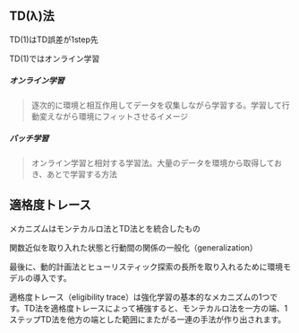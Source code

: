 ## TD(λ)法

TD(1)はTD誤差が1step先

TD(1)ではオンライン学習


##### オンライン学習

> 逐次的に環境と相互作用してデータを収集しながら学習する。学習して行動変えながら環境にフィットさせるイメージ

##### バッチ学習

> オンライン学習と相対する学習法。大量のデータを環境から取得しておき、あとで学習する方法


## 適格度トレース

メカニズムはモンテカルロ法とTD法とを統合したもの

関数近似を取り入れた状態と行動間の関係の一般化（generalization）

最後に、動的計画法とヒューリスティック探索の長所を取り入れるために環境モデルの導入です。

適格度トレース（eligibility trace）は強化学習の基本的なメカニズムの1つです。TD法を適格度トレースによって補強すると、モンテカルロ法を一方の端、1ステップTD法を他方の端とした範囲にまたがる一連の手法が作り出されます。

